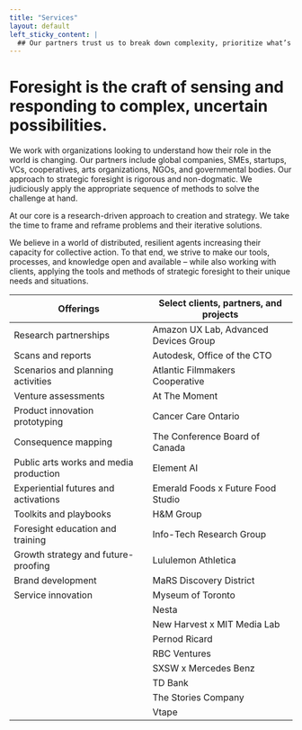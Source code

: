 ```yaml
---
title: "Services"
layout: default
left_sticky_content: |
  ## Our partners trust us to break down complexity, prioritize what’s important, identify high-value opportunities, and frame clear choices, so they can make better bets.
---
```


# Foresight is the craft of sensing and responding to complex, uncertain possibilities.

We work with organizations looking to understand how their role in the world is changing. Our partners include global companies, SMEs, startups, VCs, cooperatives, arts organizations, NGOs, and governmental bodies. Our approach to strategic foresight is rigorous and non-dogmatic. We judiciously apply the appropriate sequence of methods to solve the challenge at hand.

At our core is a research-driven approach to creation and strategy. We take the time to frame and reframe problems and their iterative solutions.

We believe in a world of distributed, resilient agents increasing their capacity for collective action. To that end, we strive to make our tools, processes, and knowledge open and available – while also working with clients, applying the tools and methods of strategic foresight to their unique needs and situations.

| Offerings                              | Select clients, partners, and projects |
| -------------------------------------- | -------------------------------------- |
| Research partnerships                  | Amazon UX Lab, Advanced Devices Group  |
| Scans and reports                      | Autodesk, Office of the CTO            |
| Scenarios and planning activities      | Atlantic Filmmakers Cooperative        |
| Venture assessments                    | At The Moment                          |
| Product innovation prototyping         | Cancer Care Ontario                    |
| Consequence mapping                    | The Conference Board of Canada         |
| Public arts works and media production | Element AI                             |
| Experiential futures and activations   | Emerald Foods x Future Food Studio     |
| Toolkits and playbooks                 | H&M Group                              |
| Foresight education and training       | Info-Tech Research Group               |
| Growth strategy and future-proofing    | Lululemon Athletica                    |
| Brand development                      | MaRS Discovery District                |
| Service innovation                     | Myseum of Toronto                      |
|                                        | Nesta                                  |
|                                        | New Harvest x MIT Media Lab            |
|                                        | Pernod Ricard                          |
|                                        | RBC Ventures                           |
|                                        | SXSW x Mercedes Benz                   |
|                                        | TD Bank                                |
|                                        | The Stories Company                    |
|                                        | Vtape                                  |
